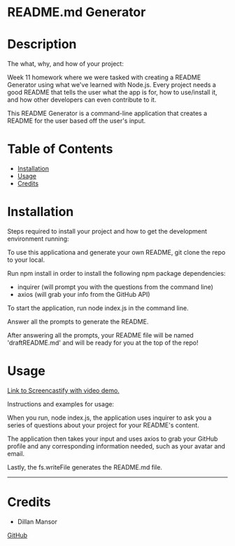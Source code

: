 # README.md Generator

# Description 

The what, why, and how of your project:

Week 11 homework where we were tasked with creating a README Generator using what we've learned with Node.js. Every project needs a good README that tells the user what the app is for, how to use/install it, and how other developers can even contribute to it. 

This README Generator is a command-line application that creates a README for the user based off the user's input. 


# Table of Contents
* [Installation](#installation) 
* [Usage](#usage) 
* [Credits](#credits)


# Installation 

Steps required to install your project and how to get the development environment running:

To use this applicationa and generate your own README, git clone the repo to your local. 

Run npm install in order to install the following npm package dependencies:
  - inquirer (will prompt you with the questions from the command line)
  - axios (will grab your info from the GitHub API)

To start the application, run node index.js in the command line.

Answer all the prompts to generate the README.

After answering all the prompts, your README file will be named 'draftREADME.md' and will be ready for you at the top of the repo!

    
# Usage 

<a href="">Link to Screencastify with video demo.</a>

Instructions and examples for usage:

When you run, node index.js, the application uses inquirer to ask you a series of questions about your project for your README's content. 

The application then takes your input and uses axios to grab your GitHub profile and any corresponding information needed, such as your avatar and email. 

Lastly, the fs.writeFile generates the README.md file.
    
---

# Credits 

- Dillan Mansor


<a href="https://github.com/HayleyMcHugh/readme-generator.git">GitHub</a>




   



    
   
